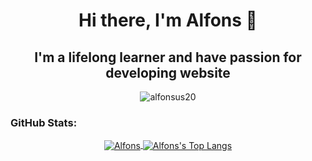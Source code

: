<h1 align='center'>Hi there, I'm Alfons 👋</h1>

<h2 align='center'>I'm a lifelong learner and have passion for developing website</h2>

<p align="center"> <img src="https://komarev.com/ghpvc/?username=alfonsus20" alt="alfonsus20" /> </p>

### GitHub Stats:

<p align="center">
  <a href="https://github.com/alfonsus20">
    <img align="center" src="https://github-readme-stats.vercel.app/api?username=alfonsus20&show_icons=true&theme=radical" alt='Alfons's GitHub Stats'/>
  </a>
  <a href="https://github.com/alfonsus20">
    <img align="center" src="https://github-readme-stats.vercel.app/api/top-langs/?username=alfonsus20&layout=compact" alt="Alfons's Top Langs" />
  </a>
</p>

